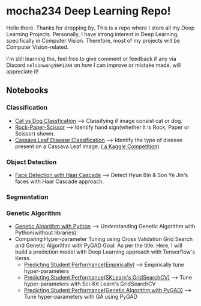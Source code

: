 # mocha234 Deep Learning Repo!

Hello there. Thanks for dropping by.
This is a repo where I store all my Deep Learning Projects.
Personally, I have strong interest in Deep Learning, specifically in Computer Vision. Therefore, most of my projects will be Computer Vision-related.

I'm still learning tho, feel free to give comment or feedback if any via Discord `nelsonwong98#1244` on how I can improve or mistake made, will appreciate it!

## Notebooks

### Classification 
- [Cat vs Dog Classfication](https://github.com/mocha234/mocha234-DL-repo/blob/main/Cat-vs-Dog/CatvsDog-Classification.ipynb) --> Classifying if image consist cat or dog.
- [Rock-Paper-Scissor](https://github.com/mocha234/mocha234-DL-repo/blob/main/RockPaperScissors/RockPaperScissors-Classification/RockPaperScissors-Classification.ipynb) --> Identify hand sign(whether it is Rock, Paper or Scissor) shown.
- [Cassava Leaf Disease Classification](https://www.kaggle.com/nelsonwongisme/for-dummies-tf-keras-data-augmentation) --> Identify the type of disease present on a Cassava Leaf image. [( a Kaggle Competition)](https://www.kaggle.com/c/cassava-leaf-disease-classification)

### Object Detection
- [Face Detection with Haar Cascade](https://github.com/mocha234/mocha234-DL-repo/blob/main/ObjectDetection/HaarCascade/DetectFace%20with%20Haar%20Cascade.ipynb) --> Detect Hyun Bin & Son Ye Jin's faces with Haar Cascade approach.

###  Segmentation

### Genetic Algorithm
- [Genetic Algorithm with Python](https://github.com/mocha234/mocha234-DL-repo/blob/main/GeneticAlgorithm/GA_with_Python.ipynb) --> Understanding Genetic Algorithm with Python(without libraries)
- Comparing Hyper-parameter Tuning using Cross Validation Grid Search and Genetic Algorithm with PyGAD
	Goal: As per the title. Here, I will build a prediction model with Deep Learning approach with Tensorflow's Keras.
	- [Predicting Student Performance(Empirically)](https://github.com/mocha234/mocha234-DL-repo/blob/main/GeneticAlgorithm/StudentPerformance_with_NN.ipynb) --> Empirically tune hyper-parameters
	- [Predicting Student Performance(SKLearn's GridSearchCV)](https://github.com/mocha234/mocha234-DL-repo/blob/main/GeneticAlgorithm/StudentPerformance_GridSearchCrossValidation.ipynb) --> Tune hyper-parameters with Sci-Kit Learn's GridSearchCV
	- [Predicting Student Performance(Genetic Algorithm with PyGAD)](https://github.com/mocha234/mocha234-DL-repo/blob/main/GeneticAlgorithm/StudentPerformance_PyGAD.ipynb) --> Tune hyper-parameters with GA using PyGAD


